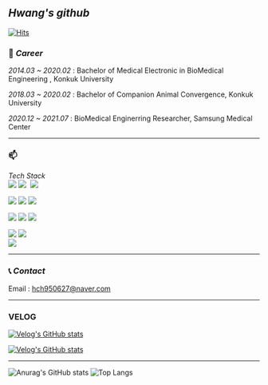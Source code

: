 ## _Hwang's github_

[![Hits](https://hits.seeyoufarm.com/api/count/incr/badge.svg?url=https%3A%2F%2Fgithub.com%2Fchangchanghwang&count_bg=%23003CEB&title_bg=%23555555&icon=&icon_color=%23E7E7E7&title=hits&edge_flat=true)](https://hits.seeyoufarm.com)


### 💼 _Career_
_2014.03 ~ 2020.02_ : Bachelor of Medical Electronic in BioMedical Engineering , Konkuk University

_2018.03 ~ 2020.02_ : Bachelor of Companion Animal Convergence, Konkuk University

_2020.12 ~ 2021.07_ : BioMedical Enginerring Researcher, Samsung Medical Center
<hr/>

### 📫
_Tech Stack_  
<img src="https://img.shields.io/badge/JavaScript-F7DF1E?style=flat-square&logo=JavaScript&logoColor=black"/></a> ![](https://img.shields.io/badge/Node.js-ABF200?style=flat-square&logo=node.js&logoColor=white)&nbsp; 
<img src="https://img.shields.io/badge/typescript-3178C6?style=flat-square&logo=typescript&logoColor=white"/>

<img src="https://img.shields.io/badge/Spring-6DB33F?style=squre&logo=spring&logoColor=white"/></a> <img src="https://img.shields.io/badge/Flask-000000?style=squre&logo=flask&logoColor=white"/></a> <img src="https://img.shields.io/badge/Java-964B00?style=squre&logo=java&logoColor=white"/></a>  


<img src="https://img.shields.io/badge/MongoDB-47A248?style=squre&logo=MongoDB&logoColor=white"/></a> <img src="https://img.shields.io/badge/MariaDB-003545?style=squre&logo=mariaDB&logoColor=white"/></a> ![](https://img.shields.io/badge/MySQL-4479A1?style=flat-square&logo=mysql&logoColor=white)&nbsp; 

<img src="https://img.shields.io/badge/HTML5-E34F26?style=HTML5&logo=spring&logoColor=white"/></a> <img src="https://img.shields.io/badge/CSS3-1572B6?style=squre&logo=CSS3&logoColor=white"/></a>  
<img src="https://img.shields.io/badge/C-A8B9CC?style=squre&logo=C&logoColor=white"/></a>
<hr/>

### 📞 _Contact_
Email : hch950627@naver.com
<hr/>

### VELOG 

[![Velog's GitHub stats](https://velog-readme-stats.vercel.app/api/badge?name=velog)](https://velog.io/@changchanghwang)

[![Velog's GitHub stats](https://velog-readme-stats.vercel.app/api?name=changchanghwang&color=dark)](https://github.com/changchanghwang/velog-readme-stats)
<hr/>

![Anurag's GitHub stats](https://github-readme-stats.vercel.app/api?username=changchanghwang&&show_icons=true&theme=great-gatsby) ![Top Langs](https://github-readme-stats.vercel.app/api/top-langs/?username=changchanghwang)

